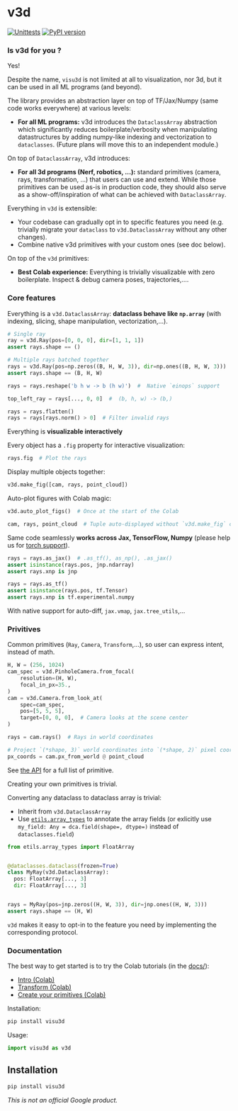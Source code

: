 # v3d

[![Unittests](https://github.com/google-research/visu3d/actions/workflows/pytest_and_autopublish.yml/badge.svg)](https://github.com/google-research/visu3d/actions/workflows/pytest_and_autopublish.yml)
[![PyPI version](https://badge.fury.io/py/visu3d.svg)](https://badge.fury.io/py/visu3d)

### Is v3d for you ?

Yes!

Despite the name, `visu3d` is not limited at all to visualization, nor 3d, but
it can be used in all ML programs (and beyond).

The library provides an abstraction layer on top of TF/Jax/Numpy (same code works
everywhere) at various levels:

*   **For all ML programs:** v3d introduces the `DataclassArray` abstraction which
    significantly reduces boilerplate/verbosity when manipulating datastructures
    by adding numpy-like indexing and vectorization to `dataclasses`. (Future
    plans will move this to an independent module.)

On top of `DataclassArray`, v3d introduces:

*   **For all 3d programs (Nerf, robotics, ...):** standard primitives (camera,
    rays, transformation, ...) that users can use and extend. While those
    primitives can be used as-is in production code, they should also serve as a
    show-off/inspiration of what can be achieved with `DataclassArray`.

Everything in `v3d` is extensible:

*   Your codebase can gradually opt in to specific features you need (e.g.
    trivially migrate your `dataclass` to `v3d.DataclassArray` without any other
    changes).
*   Combine native v3d primitives with your custom ones (see doc below).

On top of the `v3d` primitives:

*   **Best Colab experience:** Everything is trivially visualizable with zero
    boilerplate. Inspect & debug camera poses, trajectories,....

### Core features

<section class="zippy">

Everything is a `v3d.DataclassArray`: **dataclass behave like `np.array`** (with
indexing, slicing, shape manipulation, vectorization,...).

```python
# Single ray
ray = v3d.Ray(pos=[0, 0, 0], dir=[1, 1, 1])
assert rays.shape == ()

# Multiple rays batched together
rays = v3d.Ray(pos=np.zeros((B, H, W, 3)), dir=np.ones((B, H, W, 3)))
assert rays.shape == (B, H, W)

rays = rays.reshape('b h w -> b (h w)')  #  Native `einops` support

top_left_ray = rays[..., 0, 0]  #  (b, h, w) -> (b,)

rays = rays.flatten()
rays = rays[rays.norm() > 0]  # Filter invalid rays
```

</section>
<section class="zippy">

Everything is **visualizable interactively**

Every object has a `.fig` property for interactive visualization:

```python
rays.fig  # Plot the rays
```

Display multiple objects together:

```python
v3d.make_fig([cam, rays, point_cloud])
```

Auto-plot figures with Colab magic:

```python
v3d.auto_plot_figs()  # Once at the start of the Colab

cam, rays, point_cloud  # Tuple auto-displayed without `v3d.make_fig` call
```

</section>
<section class="zippy">

Same code seamlessly **works across Jax, TensorFlow, Numpy** (please help us for
[torch support](https://github.com/google-research/visu3d/issues/12)).

```python
rays = rays.as_jax()  # .as_tf(), as_np(), .as_jax()
assert isinstance(rays.pos, jnp.ndarray)
assert rays.xnp is jnp

rays = rays.as_tf()
assert isinstance(rays.pos, tf.Tensor)
assert rays.xnp is tf.experimental.numpy
```

With native support for auto-diff, `jax.vmap`, `jax.tree_utils`,...

</section>

### Privitives

<section class="zippy">

Common primitives (`Ray`, `Camera`, `Transform`,...), so user can express
intent, instead of math.

```python
H, W = (256, 1024)
cam_spec = v3d.PinholeCamera.from_focal(
    resolution=(H, W),
    focal_in_px=35.,
)
cam = v3d.Camera.from_look_at(
    spec=cam_spec,
    pos=[5, 5, 5],
    target=[0, 0, 0],  # Camera looks at the scene center
)

rays = cam.rays()  # Rays in world coordinates

# Project `(*shape, 3)` world coordinates into `(*shape, 2)` pixel coordinates.
px_coords = cam.px_from_world @ point_cloud
```

See [the API](https://github.com/google-research/visu3d/tree/main/visu3d/__init__.py;l=31)<!-- {.external} !-->
for a full list of primitive.

</section>
<section class="zippy">

Creating your own primitives is trivial.

Converting any dataclass to dataclass array is trivial:

*   Inherit from `v3d.DataclassArray`
*   Use
    [`etils.array_types`](https://github.com/google/etils/blob/main/etils/array_types/README.md)
    to annotate the array fields (or exlicitly use `my_field: Any =
    dca.field(shape=, dtype=)` instead of `dataclasses.field`)

```python
from etils.array_types import FloatArray


@dataclasses.dataclass(frozen=True)
class MyRay(v3d.DataclassArray):
  pos: FloatArray[..., 3]
  dir: FloatArray[..., 3]


rays = MyRay(pos=jnp.zeros((H, W, 3)), dir=jnp.ones((H, W, 3)))
assert rays.shape == (H, W)
```

`v3d` makes it easy to opt-in to the feature you need by implementing the
corresponding protocol.

<!-- See [the tutorial]() for more info. -->

</section>

### Documentation

The best way to get started is to try the Colab tutorials (in the
[docs/](https://github.com/google-research/visu3d/tree/main/docs/)):

*   [Intro (Colab)](https://colab.research.google.com/github/google-research/visu3d/blob/main/docs/intro.ipynb)
    <!-- {.external} !-->
*   [Transform (Colab)](https://colab.research.google.com/github/google-research/visu3d/blob/main/docs/transform.ipynb)
    <!-- {.external} !-->
*   [Create your primitives (Colab)](https://colab.research.google.com/github/google-research/visu3d/blob/main/docs/dataclass.ipynb)
    <!-- {.external} !-->

Installation:

```sh
pip install visu3d
```

Usage:

```python
import visu3d as v3d
```

## Installation

```sh
pip install visu3d
```

*This is not an official Google product.*
